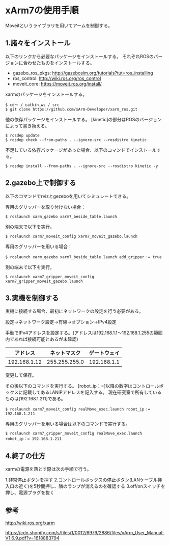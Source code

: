 # xArm7の使用手順

Moveitというライブラリを用いてアームを制御する。


## 1.諸々をインストール

以下のリンクから必要なパッケージをインストールする。
それぞれROSのバージョンに合わせたものをインストールする。

- gazebo_ros_pkgs: http://gazebosim.org/tutorials?tut=ros_installing 
- ros_control: http://wiki.ros.org/ros_control
- moveit_core: https://moveit.ros.org/install/

xarmのパッケージをインストールする。

```
$ cd〜 / catkin_ws / src
$ git clone https://github.com/xArm-Developer/xarm_ros.git
```

他の依存パッケージをインストールする。
[kinetic]の部分はROSのバージョンによって書き換える。

```
$ rosdep update
$ rosdep check --from-paths . --ignore-src --rosdistro kinetic
```

不足している依存パッケージがあった場合、以下のコマンドでインストールする。

```
$ rosdep install --from-paths . --ignore-src --rosdistro kinetic -y
```


## 2.gazebo上で制御する

以下のコマンドでrvizとgezeboを用いてシミュレートできる。

専用のグリッパーを取り付けない場合：
```
$ roslaunch xarm_gazebo xarm7_beside_table.launch
```
別の端末で以下を実行。
```
$ roslaunch xarm7_moveit_config xarm7_moveit_gazebo.launch
```

専用のグリッパーを用いる場合：
```
$ roslaunch xarm_gazebo xarm7_beside_table.launch add_gripper：= true
```
別の端末で以下を実行。
```
$ roslaunch xarm7_gripper_moveit_config xarm7_gripper_moveit_gazebo.launch
```


## 3.実機を制御する

実機に接続する場合、最初にネットワークの設定を行う必要がある。

設定→ネットワーク設定→有線→オプション→IPv4設定

手動でIPv4アドレスを設定する。(アドレスは192.168.1.1〜192.168.1.255の範囲内であれば接続可能とあるが未確認)

| アドレス | ネットマスク | ゲートウェイ |
|:-:|:-:|:-:|
| 192.168.1.12 | 255.255.255.0 | 192.168.1.1 |

変更して保存。

その後以下のコマンドを実行する。
[robot_ip：=]以降の数字はコントロールボックスに記載してあるLANIPアドレスを記入する。
現在研究室で所有しているものは[192.168.1.211]である。

```
$ roslaunch xarm7_moveit_config realMove_exec.launch robot_ip：= 192.168.1.211
```

専用のグリッパーを用いる場合は以下のコマンドで実行する。

```
$ roslaunch xarm7_gripper_moveit_config realMove_exec.launch robot_ip：= 192.168.1.211
```


## 4.終了の仕方

xarmの電源を落とす際は次の手順で行う。

1.非常停止ボタンを押す
2.コントロールボックスの停止ボタン(LANケーブル挿入口の近く)を5秒間押し、隣のランプが消えるのを確認する
3.off/onスイッチを押し、電源プラグを抜く


## 参考

http://wiki.ros.org/xarm

https://cdn.shopify.com/s/files/1/0012/6979/2886/files/xArm_User_Manual-V1.6.9.pdf?v=1618883794

